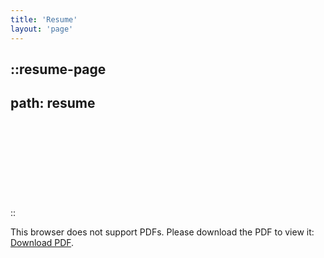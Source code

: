 ```yaml
---
title: 'Resume'
layout: 'page'
---
```


::resume-page
---
path: resume
---
::
<object data="http://templeton.pro/TempletonResumeMarch2023.pdf" type="application/pdf" width="700px" height="700px">
    <embed src="http://templeton.pro/TempletonResumeMarch2023.pdf">
        <p>This browser does not support PDFs. Please download the PDF to view it: <a href="http://templeton.pro/TempletonResumeMarch2023.pdf">Download PDF</a>.</p>
    </embed>
</object>
